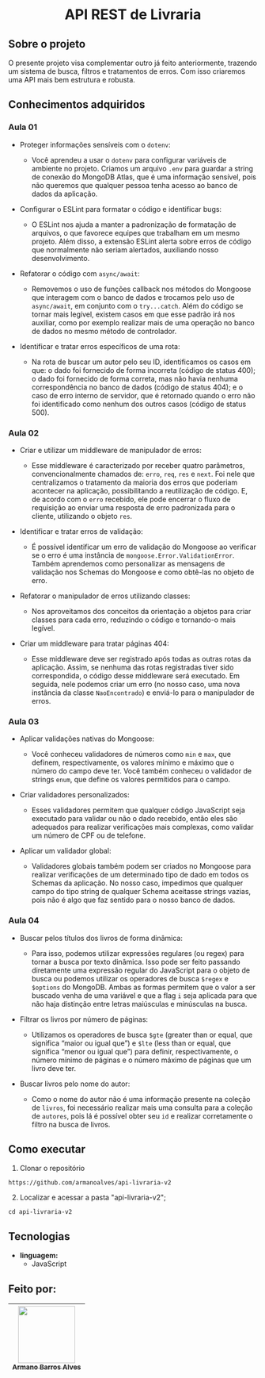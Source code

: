  # <p align="center" > API REST de Livraria </p> 

## Sobre o projeto

O presente projeto visa complementar outro já feito anteriormente, trazendo um sistema de busca, filtros e tratamentos de erros. Com isso criaremos uma API mais bem estrutura e robusta.

## Conhecimentos adquiridos

### Aula 01

- Proteger informações sensíveis com o `dotenv`:

  - Você aprendeu a usar o `dotenv` para configurar variáveis de ambiente no projeto. Criamos um arquivo `.env` para guardar a string de conexão do MongoDB Atlas, que é uma informação sensível, pois não queremos que qualquer pessoa tenha acesso ao banco de dados da aplicação.
- Configurar o ESLint para formatar o código e identificar bugs:

  - O ESLint nos ajuda a manter a padronização de formatação de arquivos, o que favorece equipes que trabalham em um mesmo projeto. Além disso, a extensão ESLint alerta sobre erros de código que normalmente não seriam alertados, auxiliando nosso desenvolvimento.

- Refatorar o código com `async/await`:

  - Removemos o uso de funções callback nos métodos do Mongoose que interagem com o banco de dados e trocamos pelo uso de `async/await`, em conjunto com o `try...catch`. Além do código se tornar mais legível, existem casos em que esse padrão irá nos auxiliar, como por exemplo realizar mais de uma operação no banco de dados no mesmo método de controlador.

- Identificar e tratar erros específicos de uma rota:

  - Na rota de buscar um autor pelo seu ID, identificamos os casos em que: o dado foi fornecido de forma incorreta (código de status 400); o dado foi fornecido de forma correta, mas não havia nenhuma correspondência no banco de dados (código de status 404); e o caso de erro interno de servidor, que é retornado quando o erro não foi identificado como nenhum dos outros casos (código de status 500).

### Aula 02

- Criar e utilizar um middleware de manipulador de erros:

  - Esse middleware é caracterizado por receber quatro parâmetros, convencionalmente chamados de: `erro`, `req`, `res` e `next`. Foi nele que centralizamos o tratamento da maioria dos erros que poderiam acontecer na aplicação, possibilitando a reutilização de código. E, de acordo com o `erro` recebido, ele pode encerrar o fluxo de requisição ao enviar uma resposta de erro padronizada para o cliente, utilizando o objeto `res`.

- Identificar e tratar erros de validação:

  - É possível identificar um erro de validação do Mongoose ao verificar se o erro é uma instância de `mongoose.Error.ValidationError`. Também aprendemos como personalizar as mensagens de validação nos Schemas do Mongoose e como obtê-las no objeto de erro.

- Refatorar o manipulador de erros utilizando classes:

  - Nos aproveitamos dos conceitos da orientação a objetos para criar classes para cada erro, reduzindo o código e tornando-o mais legível.

- Criar um middleware para tratar páginas 404:

  - Esse middleware deve ser registrado após todas as outras rotas da aplicação. Assim, se nenhuma das rotas registradas tiver sido correspondida, o código desse middleware será executado. Em seguida, nele podemos criar um erro (no nosso caso, uma nova instância da classe `NaoEncontrado`) e enviá-lo para o manipulador de erros.

### Aula 03

- Aplicar validações nativas do Mongoose:

  - Você conheceu validadores de números como `min` e `max`, que definem, respectivamente, os valores mínimo e máximo que o número do campo deve ter. Você também conheceu o validador de strings `enum`, que define os valores permitidos para o campo.

- Criar validadores personalizados:

  - Esses validadores permitem que qualquer código JavaScript seja executado para validar ou não o dado recebido, então eles são adequados para realizar verificações mais complexas, como validar um número de CPF ou de telefone.

- Aplicar um validador global:

  - Validadores globais também podem ser criados no Mongoose para realizar verificações de um determinado tipo de dado em todos os Schemas da aplicação. No nosso caso, impedimos que qualquer campo do tipo string de qualquer Schema aceitasse strings vazias, pois não é algo que faz sentido para o nosso banco de dados.

### Aula 04 

- Buscar pelos títulos dos livros de forma dinâmica:

  - Para isso, podemos utilizar expressões regulares (ou regex) para tornar a busca por texto dinâmica. Isso pode ser feito passando diretamente uma expressão regular do JavaScript para o objeto de busca ou podemos utilizar os operadores de busca `$regex` e `$options` do MongoDB. Ambas as formas permitem que o valor a ser buscado venha de uma variável e que a flag `i` seja aplicada para que não haja distinção entre letras maiúsculas e minúsculas na busca.

- Filtrar os livros por número de páginas:

  - Utilizamos os operadores de busca `$gte` (greater than or equal, que significa “maior ou igual que”) e `$lte` (less than or equal, que significa “menor ou igual que”) para definir, respectivamente, o número mínimo de páginas e o número máximo de páginas que um livro deve ter.

- Buscar livros pelo nome do autor:

  - Como o nome do autor não é uma informação presente na coleção de `livros`, foi necessário realizar mais uma consulta para a coleção de `autores`, pois lá é possível obter seu `id` e realizar corretamente o filtro na busca de livros.

## Como executar
1. Clonar o repositório

  ```
  https://github.com/armanoalves/api-livraria-v2
  ```

2. Localizar e acessar a pasta "api-livraria-v2";

  ```
  cd api-livraria-v2
  ```

## Tecnologias

  * **linguagem:**  
    * JavaScript

## Feito por: 

| [<img src="https://avatars.githubusercontent.com/armanoalves" width=115><br><sub>Armano Barros Alves</sub>](https://github.com/armanoalves) |
| :---: |

